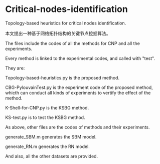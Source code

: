 # Critical-nodes-identification

Topology-based heuristics for critical nodes identification.

本文提出一种基于网络拓扑结构的关键节点挖掘算法。

The files include the codes of all the methods for CNP and all the experiments.

Every method is linked to the experimental codes, and called with "test".

They are:

Topology-based-heuristics.py  is the proposed method.

CBG-PylouvainTest.py is the experiment code of  the proposed method, whicth can conduct all kinds of experiments to vertify the effect of the method.

K-Shell-for-CNP.py   is the KSBG method.

KS-test.py is to test the KSBG method.

As above, other files are the codes of methods and their experiments.

generate_SBM.m   generates the SBM model.

generate_RN.m  generates the RN model.

And also, all the other datasets are provided.
